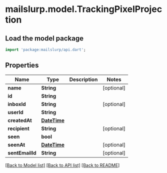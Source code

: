 # mailslurp.model.TrackingPixelProjection

## Load the model package
```dart
import 'package:mailslurp/api.dart';
```

## Properties
Name | Type | Description | Notes
------------ | ------------- | ------------- | -------------
**name** | **String** |  | [optional] 
**id** | **String** |  | 
**inboxId** | **String** |  | [optional] 
**userId** | **String** |  | 
**createdAt** | [**DateTime**](DateTime) |  | 
**recipient** | **String** |  | [optional] 
**seen** | **bool** |  | 
**seenAt** | [**DateTime**](DateTime) |  | [optional] 
**sentEmailId** | **String** |  | [optional] 

[[Back to Model list]](../README#documentation-for-models) [[Back to API list]](../README#documentation-for-api-endpoints) [[Back to README]](../README)


